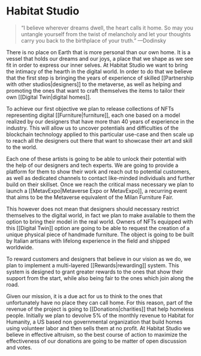 # Habitat Studio

> “I     believe wherever dreams dwell, the heart calls it home. So may you     untangle yourself from the twist of melancholy and let your thoughts     carry you back to the birthplace of your truth.”   —Dodinsky  

There is no place on Earth that is more personal than our own home. It is a vessel that holds our dreams and our joys, a place that we shape as we see fit in order to express our inner selves. At Habitat Studio we want to bring the intimacy of the hearth in the digital world. In order to do that we believe that the first step is bringing the years of experience of skilled [[Partnership with other studios|designers]] to the metaverse, as well as helping and promoting the ones that want to craft themselves the items to tailor their own [[Digital Twin|digital homes]].

To achieve our first objective we plan to release collections of NFTs representing digital [[Furniture|furniture]], each one based on a model realized by our designers that have more than 40 years of experience in the industry. This will allow us to uncover potentials and difficulties of the blockchain technology applied to this particular use-case and then scale up to reach all the designers out there that want to showcase their art and skill to the world. 

Each one of these artists is going to be able to unlock their potential with the help of our designers and tech experts. We are going to provide a platform for them to show their work and reach out to potential customers, as well as dedicated channels to contact like-minded individuals and further build on their skillset. Once we reach the critical mass necessary we plan to launch a [[MetavExpo|Metaverse Expo or MetavExpo]], a recurring event that aims to be the Metaverse equivalent of the Milan Furniture Fair.

This however does not mean that designers should necessary restrict themselves to the digital world, in fact we plan to make available to them the option to bring their model in the real world. Owners of NFTs equipped with this [[Digital Twin]] option are going to be able to request the creation of a unique physical piece of handmade furniture. The object is going to be built by Italian artisans with lifelong experience in the field and shipped worldwide.

To reward customers and designers that believe in our vision as we do, we plan to implement a multi-layered [[Rewards|rewarding]] system. This system is designed to grant greater rewards to the ones that show their support from the start, while also being fair to the ones which join along the road.

Given our mission, it is a due act for us to think to the ones that unfortunately have no place they can call home. For this reason, part of the revenue of the project is going to [[Donations|charities]] that help homeless people. Initially we plan to devolve 5% of the monthly revenue to Habitat for Humanity, a US based non governmental organization that build homes using volunteer labor and then sells them at no profit. At Habitat Studio we believe in effective altruism, so the best course of action to maximize the effectiveness of our donations are going to be matter of open discussion and votes.